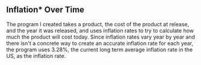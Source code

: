 

## Inflation* Over Time
The program I created takes a product, the cost of the product at release, and the year it was released, and uses inflation rates to try to calculate how much the product will cost today. Since inflation rates vary year by year and there isn't a concrete way to create an accurate inflation rate for each year, the program uses 3.28%, the current long term average inflation rate in the US, as the inflation rate.

